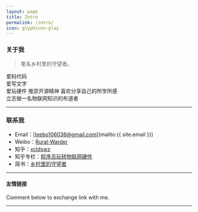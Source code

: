 ```yaml
---
layout: page
title: Intro
permalink: /intro/
icon: glyphicon-play
---
```


### 关于我

> 笔名乡村里的守望者。  
  
   爱码代码   
   爱写文字      
   爱玩硬件
     推崇开源精神
     喜欢分享自己的所学所感  
     立志做一名物联网知识的布道者
  

   

---

### 联系我

* Email：[leebo106036@gmail.com](mailto:{{ site.email }})
* Weibo：[Rural-Warder](http://weibo.com/u/5650708993/)
* 知乎：[xcldswz](https://www.zhihu.com/people/xcldswz)
* 知乎专栏：[程序员玩转物联网硬件](https://zhuanlan.zhihu.com/ioters)
* 简书：[乡村里的守望者](http://www.jianshu.com/users/e67611a6379b/)


---

#### 友情链接


Comment below to exchange link with me.  

---
